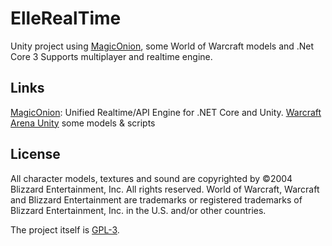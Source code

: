 # ElleRealTime
Unity project using [MagicOnion](https://github.com/Cysharp/MagicOnion/), some World of Warcraft models and .Net Core 3
Supports multiplayer and realtime engine.

## Links
[MagicOnion](https://github.com/Cysharp/MagicOnion/): Unified Realtime/API Engine for .NET Core and Unity.
[Warcraft Arena Unity](https://github.com/Reinisch/Warcraft-Arena-Unity/) some models & scripts

## License
All character models, textures and sound are copyrighted by ©2004 Blizzard Entertainment, Inc. All rights reserved. World of Warcraft, Warcraft and Blizzard Entertainment are trademarks or registered trademarks of Blizzard Entertainment, Inc. in the U.S. and/or other countries.

The project itself is [GPL-3](LICENSE).
